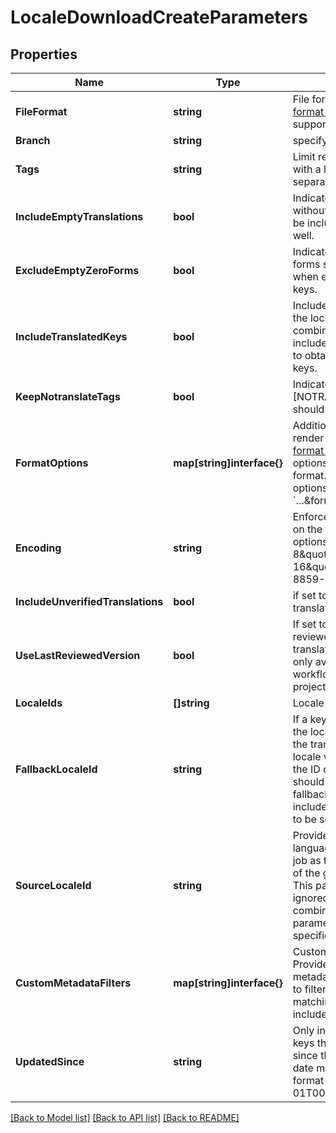 # LocaleDownloadCreateParameters

## Properties

Name | Type | Description | Notes
------------ | ------------- | ------------- | -------------
**FileFormat** | **string** | File format name. See the [format guide](https://support.phrase.com/hc/en-us/sections/6111343326364) for all supported file formats. | 
**Branch** | **string** | specify the branch to use | [optional] 
**Tags** | **string** | Limit results to keys tagged with a list of comma separated tag names. | [optional] 
**IncludeEmptyTranslations** | **bool** | Indicates whether keys without translations should be included in the output as well. | [optional] 
**ExcludeEmptyZeroForms** | **bool** | Indicates whether zero forms should be included when empty in pluralized keys. | [optional] 
**IncludeTranslatedKeys** | **bool** | Include translated keys in the locale file. Use in combination with include_empty_translations to obtain only untranslated keys. | [optional] 
**KeepNotranslateTags** | **bool** | Indicates whether [NOTRANSLATE] tags should be kept. | [optional] 
**FormatOptions** | **map[string]interface{}** | Additional formatting and render options. See the [format guide](https://support.phrase.com/hc/en-us/sections/6111343326364) for a list of options available for each format. Specify format options like this: &#x60;...&amp;format_options[foo]&#x3D;bar&#x60; | [optional] 
**Encoding** | **string** | Enforces a specific encoding on the file contents. Valid options are \&quot;UTF-8\&quot;, \&quot;UTF-16\&quot; and \&quot;ISO-8859-1\&quot;. | [optional] 
**IncludeUnverifiedTranslations** | **bool** | if set to false unverified translations are excluded | [optional] 
**UseLastReviewedVersion** | **bool** | If set to true the last reviewed version of a translation is used. This is only available if the review workflow is enabled for the project. | [optional] 
**LocaleIds** | **[]string** | Locale IDs or locale names | [optional] 
**FallbackLocaleId** | **string** | If a key has no translation in the locale being downloaded the translation in the fallback locale will be used. Provide the ID of the locale that should be used as the fallback. Requires include_empty_translations to be set to &#x60;true&#x60;. | [optional] 
**SourceLocaleId** | **string** | Provides the source language of a corresponding job as the source language of the generated locale file. This parameter will be ignored unless used in combination with a &#x60;tag&#x60; parameter indicating a specific job. | [optional] 
**CustomMetadataFilters** | **map[string]interface{}** | Custom metadata filters. Provide the name of the metadata field and the value to filter by. Only keys with matching metadata will be included in the download.  | [optional] 
**UpdatedSince** | **string** | Only include translations and keys that have been updated since the given date. The date must be in ISO 8601 format (e.g., &#x60;2023-01-01T00:00:00Z&#x60;).  | [optional] 

[[Back to Model list]](../README.md#documentation-for-models) [[Back to API list]](../README.md#documentation-for-api-endpoints) [[Back to README]](../README.md)


